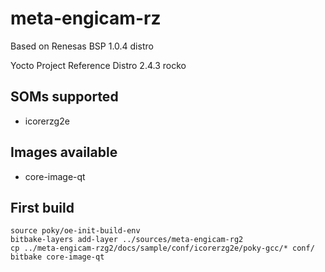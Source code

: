 
meta-engicam-rz
================

Based on Renesas BSP 1.0.4 distro

Yocto Project Reference Distro 2.4.3 rocko


SOMs supported
--------------

- icorerzg2e


Images available
----------------

- core-image-qt


First build
-----------

```
source poky/oe-init-build-env
bitbake-layers add-layer ../sources/meta-engicam-rg2
cp ../meta-engicam-rzg2/docs/sample/conf/icorerzg2e/poky-gcc/* conf/
bitbake core-image-qt
```

